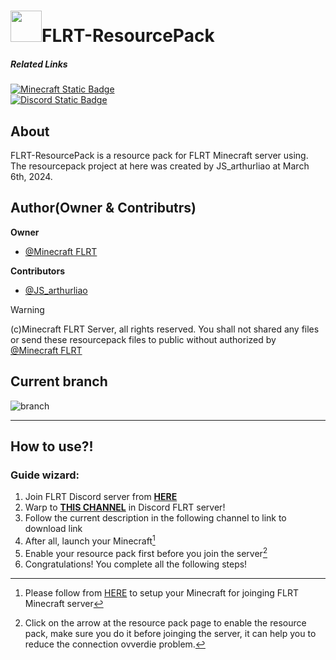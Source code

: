 # <img src="temporary/emojis/FLRT.png" width="50" height="50"/>FLRT-ResourcePack

##### Related Links
[![Minecraft Static Badge](https://img.shields.io/badge/https%3A%2F%2Fwww.minecraft.net%2F-minecraft_official_site?style=flat-square&logo=minecraft&logoColor=%233e5c20&labelColor=%23e6caace3&color=%2363646ebf)](https://www.minecraft.net/)  
[![Discord Static Badge](https://img.shields.io/badge/vZGpr4WTBy-flrt_discord_invite?style=flat-square&logo=discord&logoColor=%235865F2&labelColor=%23e6caace3&color=%2363646ebf)](https://discord.com/invite/vZGpr4WTBy)

## About
FLRT-ResourcePack is a resource pack for FLRT Minecraft server using.
The resourcepack project at here was created by JS_arthurliao at March 6th, 2024.

## Author(Owner  & Contributrs)
**Owner**
* [@Minecraft FLRT](https://github.com/MC-FLRT)

**Contributors**
* [@JS_arthurliao](https://github.com/JSarthurliao)

> [!WARNING]
> (c)Minecraft FLRT Server, all rights reserved.
> You shall not shared any files or send these resourcepack files to public without authorized by [@Minecraft FLRT](https://github.com/MC-FLRT)

## Current branch
![branch](https://img.shields.io/badge/Branch-master-EFB032.svg)
___
## How to use?!
### Guide wizard:
1. Join FLRT Discord server from [**HERE**](https://discord.com/invite/vZGpr4WTBy)
2. Warp to [**THIS CHANNEL**](https://discord.com/channels/1059729297365008404/1125442238734930071) in Discord FLRT server!
3. Follow the current description in the following channel to link to download link
4. After all, launch your Minecraft[^1]
5. Enable your resource pack first before you join the server[^2]
6. Congratulations! You complete all the following steps!

[^1]:  Please follow from [HERE](https://discord.com/channels/1059729297365008404/1125442391034306652) to setup your Minecraft for joinging FLRT Minecraft server  
[^2]: Click on the arrow at the resource pack page to enable the resource pack, make sure you do it before joinging the server, it can help you to reduce the connection ovverdie problem.
